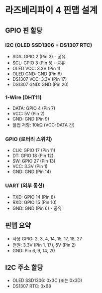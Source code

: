# 라즈베리파이 4 핀맵 설계

## GPIO 핀 할당

### I2C (OLED SSD1306 + DS1307 RTC)
- SDA: GPIO 2 (Pin 3) - 공유
- SCL: GPIO 3 (Pin 5) - 공유
- OLED VCC: 3.3V (Pin 1)
- OLED GND: GND (Pin 6)
- DS1307 VCC: 3.3V (Pin 17)
- DS1307 GND: GND (Pin 20)

### 1-Wire (DHT11)
- DATA: GPIO 4 (Pin 7)
- VCC: 5V (Pin 2)
- GND: GND (Pin 9)
- 풀업 저항: 10kΩ (VCC-DATA 간)

### GPIO (로터리 스위치)
- CLK: GPIO 17 (Pin 11)
- DT: GPIO 18 (Pin 12)
- SW: GPIO 27 (Pin 13)
- VCC: 3.3V (Pin 1)
- GND: GND (Pin 14)

### UART (외부 통신)
- TXD: GPIO 14 (Pin 8)
- RXD: GPIO 15 (Pin 10)
- GND: GND (Pin 6) - 공유

## 핀맵 요약
- 사용 GPIO: 2, 3, 4, 14, 15, 17, 18, 27
- 전원: 3.3V (Pin 1, 17), 5V (Pin 2)
- GND: Pin 6, 9, 14, 20

## I2C 주소 할당
- OLED SSD1306: 0x3C (또는 0x3D)
- DS1307 RTC: 0x68
